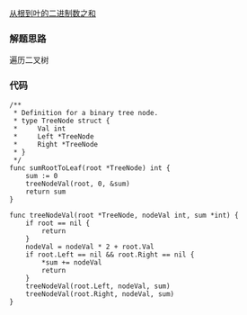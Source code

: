 [从根到叶的二进制数之和](https://leetcode-cn.com/problems/sum-of-root-to-leaf-binary-numbers/)
### 解题思路
遍历二叉树

### 代码

```golang
/**
 * Definition for a binary tree node.
 * type TreeNode struct {
 *     Val int
 *     Left *TreeNode
 *     Right *TreeNode
 * }
 */
func sumRootToLeaf(root *TreeNode) int {
	sum := 0
	treeNodeVal(root, 0, &sum)
	return sum
}

func treeNodeVal(root *TreeNode, nodeVal int, sum *int) {
	if root == nil {
		return
	}
	nodeVal = nodeVal * 2 + root.Val
	if root.Left == nil && root.Right == nil {
		*sum += nodeVal
		return
	}
	treeNodeVal(root.Left, nodeVal, sum)
	treeNodeVal(root.Right, nodeVal, sum)
}
```
